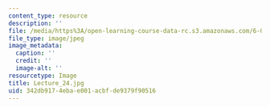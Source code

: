 ```yaml
---
content_type: resource
description: ''
file: /media/https%3A/open-learning-course-data-rc.s3.amazonaws.com/6-041sc-probabilistic-systems-analysis-and-applied-probability-fall-2013/342db9174ebae001acbfde9379f90516_Lecture_24.jpg
file_type: image/jpeg
image_metadata:
  caption: ''
  credit: ''
  image-alt: ''
resourcetype: Image
title: Lecture_24.jpg
uid: 342db917-4eba-e001-acbf-de9379f90516
---
```


